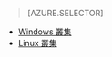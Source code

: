 > [AZURE.SELECTOR]
- [Windows 叢集](../articles/hdinsight/hdinsight-develop-deploy-java-mapreduce.md)
- [Linux 叢集](../articles/hdinsight/hdinsight-develop-deploy-java-mapreduce-linux.md)


